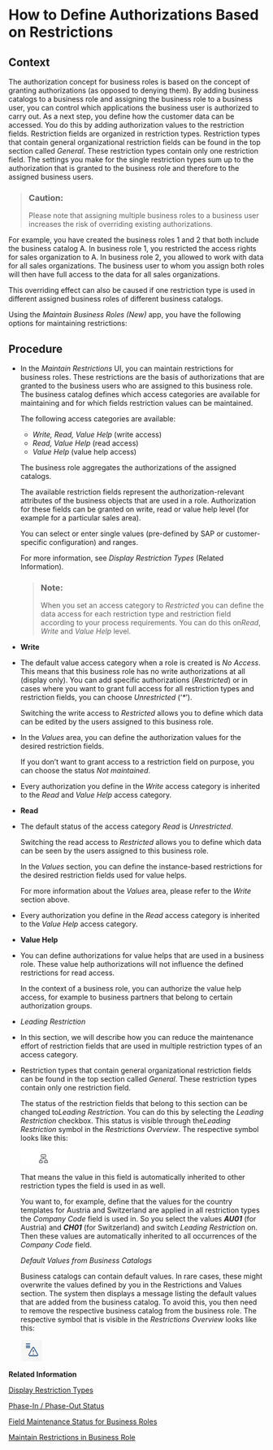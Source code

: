 <!-- loio6a6b17f2d0464487a6c3f8a7cb61e812 -->

# How to Define Authorizations Based on Restrictions



<a name="loio6a6b17f2d0464487a6c3f8a7cb61e812__HowToMaintainAccessRestrictionsNew_context"/>

## Context

The authorization concept for business roles is based on the concept of granting authorizations \(as opposed to denying them\). By adding business catalogs to a business role and assigning the business role to a business user, you can control which applications the business user is authorized to carry out. As a next step, you define how the customer data can be accessed. You do this by adding authorization values to the restriction fields. Restriction fields are organized in restriction types. Restriction types that contain general organizational restriction fields can be found in the top section called *General*. These restriction types contain only one restriction field. The settings you make for the single restriction types sum up to the authorization that is granted to the business role and therefore to the assigned business users.

> ### Caution:  
> Please note that assigning multiple business roles to a business user increases the risk of overriding existing authorizations.

For example, you have created the business roles 1 and 2 that both include the business catalog A. In business role 1, you restricted the access rights for sales organization to A. In business role 2, you allowed to work with data for all sales organizations. The business user to whom you assign both roles will then have full access to the data for all sales organizations.

This overriding effect can also be caused if one restriction type is used in different assigned business roles of different business catalogs.

Using the *Maintain Business Roles \(New\)* app, you have the following options for maintaining restrictions:



<a name="loio6a6b17f2d0464487a6c3f8a7cb61e812__HowToMaintainAccessRestrictionsNew_steps"/>

## Procedure

-   In the *Maintain Restrictions* UI, you can maintain restrictions for business roles. These restrictions are the basis of authorizations that are granted to the business users who are assigned to this business role. The business catalog defines which access categories are available for maintaining and for which fields restriction values can be maintained.

    The following access categories are available:

    -   *Write, Read, Value Help* \(write access\)
    -   *Read, Value Help* \(read access\)
    -   *Value Help* \(value help access\)

    The business role aggregates the authorizations of the assigned catalogs.

    The available restriction fields represent the authorization-relevant attributes of the business objects that are used in a role. Authorization for these fields can be granted on write, read or value help level \(for example for a particular sales area\).

    You can select or enter single values \(pre-defined by SAP or customer-specific configuration\) and ranges.

    For more information, see *Display Restriction Types* \(Related Information\).

    > ### Note:  
    > When you set an access category to *Restricted* you can define the data access for each restriction type and restriction field according to your process requirements. You can do this on*Read*, *Write* and *Value Help* level.

-   **Write** 
-   The default value access category when a role is created is *No Access*. This means that this business role has no write authorizations at all \(display only\). You can add specific authorizations \(*Restricted*\) or in cases where you want to grant full access for all restriction types and restriction fields, you can choose *Unrestricted* \(‘*\**’\).

    Switching the write access to *Restricted* allows you to define which data can be edited by the users assigned to this business role.

-   In the *Values* area, you can define the authorization values for the desired restriction fields.

    If you don’t want to grant access to a restriction field on purpose, you can choose the status *Not maintained*.

-   Every authorization you define in the *Write* access category is inherited to the *Read* and *Value Help* access category.

-   **Read**
-   The default status of the access category *Read* is *Unrestricted*.

    Switching the read access to *Restricted* allows you to define which data can be seen by the users assigned to this business role.

    In the *Values* section, you can define the instance-based restrictions for the desired restriction fields used for value helps.

    For more information about the *Values* area, please refer to the *Write* section above.

-   Every authorization you define in the *Read* access category is inherited to the *Value Help* access category.

-   **Value Help** 
-   You can define authorizations for value helps that are used in a business role. These value help authorizations will not influence the defined restrictions for read access.

    In the context of a business role, you can authorize the value help access, for example to business partners that belong to certain authorization groups.

-   *Leading Restriction*
-   In this section, we will describe how you can reduce the maintenance effort of restriction fields that are used in multiple restriction types of an access category.

-   Restriction types that contain general organizational restriction fields can be found in the top section called *General*. These restriction types contain only one restriction field.

    The status of the restriction fields that belong to this section can be changed to*Leading Restriction*. You can do this by selecting the *Leading Restriction* checkbox. This status is visible through the*Leading Restriction* symbol in the *Restrictions Overview*. The respective symbol looks like this:

    ![](images/icon_8274923.gif) 

    That means the value in this field is automatically inherited to other restriction types the field is used in as well.

    You want to, for example, define that the values for the country templates for Austria and Switzerland are applied in all restriction types the *Company Code* field is used in. So you select the values ***AU01*** \(for Austria\) and ***CH01*** \(for Switzerland\) and switch *Leading Restriction* on. Then these values are automatically inherited to all occurrences of the *Company Code* field.

    *Default Values from Business Catalogs*

    Business catalogs can contain default values. In rare cases, these might overwrite the values defined by you in the Restrictions and Values section. The system then displays a message listing the default values that are added from the business catalog. To avoid this, you then need to remove the respective business catalog from the business role. The respective symbol that is visible in the *Restrictions Overview* looks like this:

    ![](images/icon_8050056.gif)


**Related Information**  


[Display Restriction Types](display-restriction-types-9203905.md "You can use this app to display restriction types and their validity.")

[Phase-In / Phase-Out Status](phase-in-phase-out-status-03540a8.md "")

[Field Maintenance Status for Business Roles](field-maintenance-status-for-business-roles-448e12b.md "")

[Maintain Restrictions in Business Role](https://launchpad.support.sap.com/#/notes/2598733)

